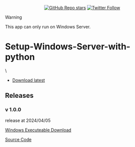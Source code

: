 
<div align="center">  
    <a href="https://github.com/ccccchhhheeenng/Python-GUI--Setup-Windows-Server-with-python/stargazers"><img alt="GitHub Repo stars" src="https://img.shields.io/github/stars/ccccchhhheeenng/Python-GUI--Setup-Windows-Server-with-python"></a>
    <a href="https://twitter.com/ccccchhhheeenng"><img alt="Twitter Follow" src="https://img.shields.io/twitter/follow/ccccchhhheeenng"></a>

</div>

> [!WARNING]  
> This app can only run on Windows Server.

# Setup-Windows-Server-with-python

\

- [Download latest](https://github.com/ccccchhhheeenng/Python-GUI--Setup-Windows-Server-with-python/raw/main/Application.exe)


## Releases
### v 1.0.0
release at 2024/04/05

<a href="https://github.com/ccccchhhheeenng/Python-GUI--Setup-Windows-Server-with-python/raw/main/Application.exe">Windows Executeable Download</a>

<a href="https://github.com/ccccchhhheeenng/Python-GUI--Setup-Windows-Server-with-python/raw/main/main.py">Source Code</a>




